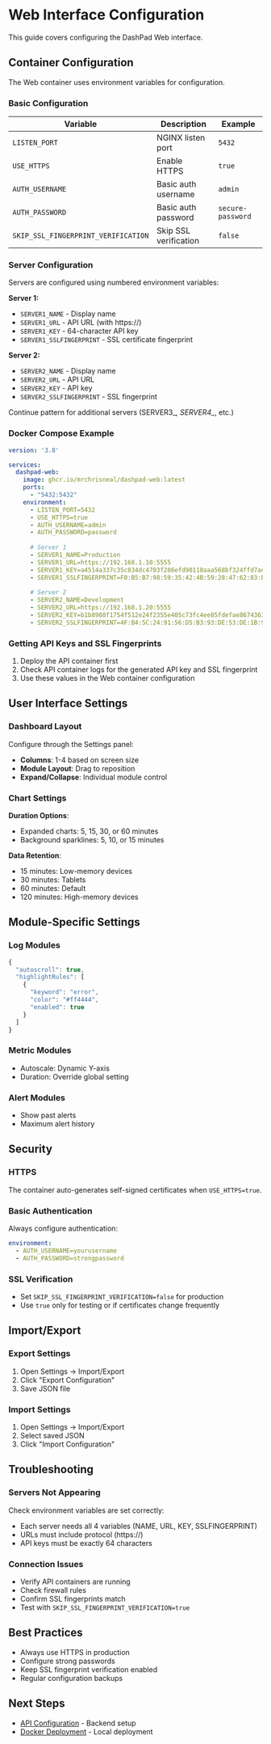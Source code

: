 # Web Interface Configuration

This guide covers configuring the DashPad Web interface.

## Container Configuration

The Web container uses environment variables for configuration.

### Basic Configuration

| Variable | Description | Example |
|----------|-------------|---------|
| `LISTEN_PORT` | NGINX listen port | `5432` |
| `USE_HTTPS` | Enable HTTPS | `true` |
| `AUTH_USERNAME` | Basic auth username | `admin` |
| `AUTH_PASSWORD` | Basic auth password | `secure-password` |
| `SKIP_SSL_FINGERPRINT_VERIFICATION` | Skip SSL verification | `false` |

### Server Configuration

Servers are configured using numbered environment variables:

**Server 1:**
- `SERVER1_NAME` - Display name
- `SERVER1_URL` - API URL (with https://)
- `SERVER1_KEY` - 64-character API key
- `SERVER1_SSLFINGERPRINT` - SSL certificate fingerprint

**Server 2:**
- `SERVER2_NAME` - Display name
- `SERVER2_URL` - API URL
- `SERVER2_KEY` - API key
- `SERVER2_SSLFINGERPRINT` - SSL fingerprint

Continue pattern for additional servers (SERVER3_*, SERVER4_*, etc.)

### Docker Compose Example

```yaml
version: '3.8'

services:
  dashpad-web:
    image: ghcr.io/mrchrisneal/dashpad-web:latest
    ports:
      - "5432:5432"
    environment:
      - LISTEN_PORT=5432
      - USE_HTTPS=true
      - AUTH_USERNAME=admin
      - AUTH_PASSWORD=password
      
      # Server 1
      - SERVER1_NAME=Production
      - SERVER1_URL=https://192.168.1.10:5555
      - SERVER1_KEY=a4514a337c35c834dc4703f286efd90118aaa568bf324ffd7aedaeba61d7a679
      - SERVER1_SSLFINGERPRINT=F0:B5:B7:98:59:35:42:4B:59:28:47:62:83:EB:BA:DD
      
      # Server 2
      - SERVER2_NAME=Development
      - SERVER2_URL=https://192.168.1.20:5555
      - SERVER2_KEY=b1b8908f1754f512e24f2355e405c73fc4ee85fdefae8674363e69bddc6d39b3
      - SERVER2_SSLFINGERPRINT=4F:B4:5C:24:91:56:D5:B3:93:DE:53:DE:1B:95:4B:2E
```

### Getting API Keys and SSL Fingerprints

1. Deploy the API container first
2. Check API container logs for the generated API key and SSL fingerprint
3. Use these values in the Web container configuration

## User Interface Settings

### Dashboard Layout

Configure through the Settings panel:
- **Columns**: 1-4 based on screen size
- **Module Layout**: Drag to reposition
- **Expand/Collapse**: Individual module control

### Chart Settings

**Duration Options**:
- Expanded charts: 5, 15, 30, or 60 minutes
- Background sparklines: 5, 10, or 15 minutes

**Data Retention**:
- 15 minutes: Low-memory devices
- 30 minutes: Tablets
- 60 minutes: Default
- 120 minutes: High-memory devices

## Module-Specific Settings

### Log Modules

```javascript
{
  "autoscroll": true,
  "highlightRules": [
    {
      "keyword": "error",
      "color": "#ff4444",
      "enabled": true
    }
  ]
}
```

### Metric Modules

- Autoscale: Dynamic Y-axis
- Duration: Override global setting

### Alert Modules

- Show past alerts
- Maximum alert history

## Security

### HTTPS

The container auto-generates self-signed certificates when `USE_HTTPS=true`.

### Basic Authentication

Always configure authentication:

```yaml
environment:
  - AUTH_USERNAME=yourusername
  - AUTH_PASSWORD=strongpassword
```

### SSL Verification

- Set `SKIP_SSL_FINGERPRINT_VERIFICATION=false` for production
- Use `true` only for testing or if certificates change frequently

## Import/Export

### Export Settings
1. Open Settings → Import/Export
2. Click "Export Configuration"
3. Save JSON file

### Import Settings
1. Open Settings → Import/Export
2. Select saved JSON
3. Click "Import Configuration"

## Troubleshooting

### Servers Not Appearing

Check environment variables are set correctly:
- Each server needs all 4 variables (NAME, URL, KEY, SSLFINGERPRINT)
- URLs must include protocol (https://)
- API keys must be exactly 64 characters

### Connection Issues

- Verify API containers are running
- Check firewall rules
- Confirm SSL fingerprints match
- Test with `SKIP_SSL_FINGERPRINT_VERIFICATION=true`

## Best Practices

- Always use HTTPS in production
- Configure strong passwords
- Keep SSL fingerprint verification enabled
- Regular configuration backups

## Next Steps

- [API Configuration](../api/configuration.md) - Backend setup
- [Docker Deployment](../deployment/docker.md) - Local deployment